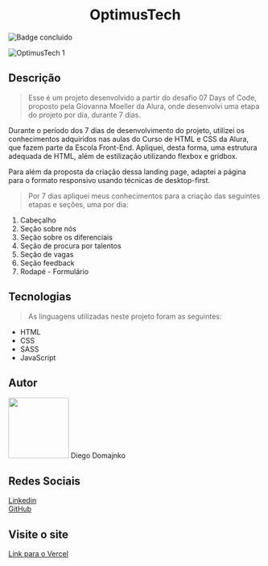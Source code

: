 <h1 align="center">OptimusTech</h1>

![Badge concluido](https://img.shields.io/badge/STATUS-Concluido-green)

![OptimusTech 1](https://user-images.githubusercontent.com/120414128/215295307-c9e763f1-9328-40ba-ba2d-6840e577d81b.png#vitrinedev)

<h2>Descrição</h2>

> Esse é um projeto desenvolvido a partir do desafio 07 Days of Code, proposto pela Giovanna Moeller da Alura, onde desenvolvi uma etapa do projeto por dia, durante 7 dias.

Durante o período dos 7 dias de desenvolvimento do projeto, utilizei os conhecimentos adquiridos nas aulas do Curso de HTML e CSS da Alura, que fazem parte da Escola Front-End. Apliquei, desta forma, uma estrutura adequada de HTML, além de estilização utilizando flexbox e gridbox.

Para além da proposta da criação dessa landing page, adaptei a página para o formato responsivo usando técnicas de desktop-first.

> Por 7 dias apliquei meus conhecimentos para a criação das seguintes etapas e seções, uma por dia:

<ol>
  <li>Cabeçalho</li>
  <li>Seção sobre nós</li>
  <li>Seção sobre os diferenciais</li>
  <li>Seção de procura por talentos</li>
  <li>Seção de vagas</li>
  <li>Seção feedback</li>
  <li>Rodapé - Formulário</li>
</ol>

<h2>Tecnologias</h2>

> As linguagens utilizadas neste projeto foram as seguintes:

<ul>
  <li>HTML</li>
  <li>CSS</li>
  <li>SASS</li>
  <li>JavaScript</li>
</ul>

<h2>Autor</h2>
<img src="https://avatars.githubusercontent.com/u/120414128?v=4" width=120px>
Diego Domajnko

<h2>Redes Sociais</h2>
<p><a href="https://www.linkedin.com/in/diego-domajnko/">Linkedin</a>
<br>
<a href="https://github.com/diego-domajnko">GitHub</a></p>

<h2>Visite o site</h2>
<a href="https://optimus-tech-iota.vercel.app/">Link para o Vercel</a>
